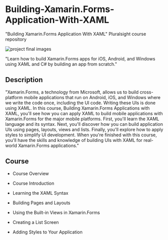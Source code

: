 # Building-Xamarin.Forms-Application-With-XAML
"Building Xamarin.Forms Application With XAML" Pluralsight course repository

![project final images](https://github.com/VeselinovStf/Building-Xamarin.Forms-Application-With-XAML/blob/main/repoImg/demo.bmp)

"Learn how to build Xamarin.Forms apps for iOS, Android, and Windows using XAML and C# by building an app from scratch."

## Description

"Xamarin.Forms, a technology from Microsoft, allows us to build cross-platform 
mobile applications that run on Android, iOS, and Windows where we write the 
code once, including the UI code. Writing these UIs is done using XAML. 
In this course, Building Xamarin.Forms Applications with XAML, you'll see 
how you can apply XAML to build mobile applications with Xamarin.Forms for 
the major mobile platforms. First, you'll learn the XAML language and its 
syntax. Next, you'll discover how you can build application UIs using pages, 
layouts, views and lists. Finally, you'll explore how to apply styles to 
simplify UI development. When you're finished with this course, you'll have 
the skills and knowledge of building UIs with XAML for real-world Xamarin.Forms 
applications."

## Course

- Course Overview

- Course Introduction

- Learning the XAML Syntax

- Building Pages and Layouts

- Using the Built-in Views in Xamarin.Forms

- Creating a List Screen

- Adding Styles to Your Application



